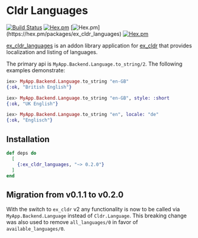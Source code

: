 # Cldr Languages

[![Build Status](https://travis-ci.org/LostKobrakai/cldr_languages.svg?branch=master)](https://travis-ci.org/LostKobrakai/cldr_languages)
[![Hex.pm](https://img.shields.io/hexpm/v/ex_cldr_languages.svg)](https://hex.pm/packages/ex_cldr_languages)
[![Hex.pm](https://img.shields.io/hexpm/dw/ex_cldr_languages.svg?)](https://hex.pm/packages/ex_cldr_languages)
[![Hex.pm](https://img.shields.io/hexpm/l/ex_cldr_languages.svg)](https://hex.pm/packages/ex_cldr_languages)

[ex_cldr_languages](https://github.com/LostKobrakai/cldr_languages) is an addon library application for [ex_cldr](https://hex.pm/packages/ex_cldr) that provides localization and listing of languages.

The primary api is `MyApp.Backend.Language.to_string/2`. The following examples demonstrate:

```elixir
iex> MyApp.Backend.Language.to_string "en-GB"
{:ok, "British English"}

iex> MyApp.Backend.Language.to_string "en-GB", style: :short
{:ok, "UK English"}

iex> MyApp.Backend.Language.to_string "en", locale: "de"
{:ok, "Englisch"}
```

## Installation

```elixir
def deps do
  [
    {:ex_cldr_languages, "~> 0.2.0"}
  ]
end
```

## Migration from v0.1.1 to v0.2.0

With the switch to `ex_cldr` v2 any functionality is now to be called via `MyApp.Backend.Language` instead of `Cldr.Language`. This breaking change was 
also used to remove `all_languages/0` in favor of `available_languages/0`.